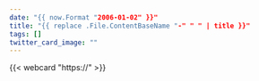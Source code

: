 ```yaml
---
date: "{{ now.Format "2006-01-02" }}"
title: "{{ replace .File.ContentBaseName "-" " " | title }}"
tags: []
twitter_card_image: ""
---
```


{{< webcard "https://" >}}
